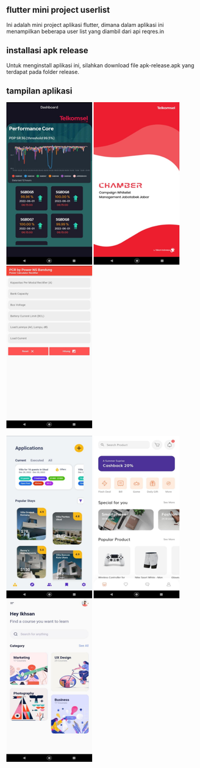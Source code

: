 ## flutter mini project userlist
Ini adalah mini project aplikasi flutter, dimana dalam aplikasi ini menampilkan beberapa user list yang diambil dari api reqres.in

## installasi apk release
Untuk menginstall aplikasi ini, silahkan download file apk-release.apk yang terdapat pada folder release.

## tampilan aplikasi
<div>
  <img alt="img" src="https://github.com/DerryIkhsan/DerryIkhsan/blob/main/performance.jpeg" width="225" height="425">
  <img alt="img" src="https://github.com/DerryIkhsan/DerryIkhsan/blob/main/chamber.jpeg" width="225" height="425">
  <img alt="img" src="https://github.com/DerryIkhsan/DerryIkhsan/blob/main/pcr.jpeg" width="225" height="425">
</div>
<br>
<div>
  <img alt="img" src="https://github.com/DerryIkhsan/DerryIkhsan/blob/main/booking_app.jpeg" width="225" height="425">
  <img alt="img" src="https://github.com/DerryIkhsan/DerryIkhsan/blob/main/commerce_app.jpeg" width="225" height="425">
  <img alt="img" src="https://github.com/DerryIkhsan/DerryIkhsan/blob/main/course_app.jpeg" width="225" height="425">
</div>
